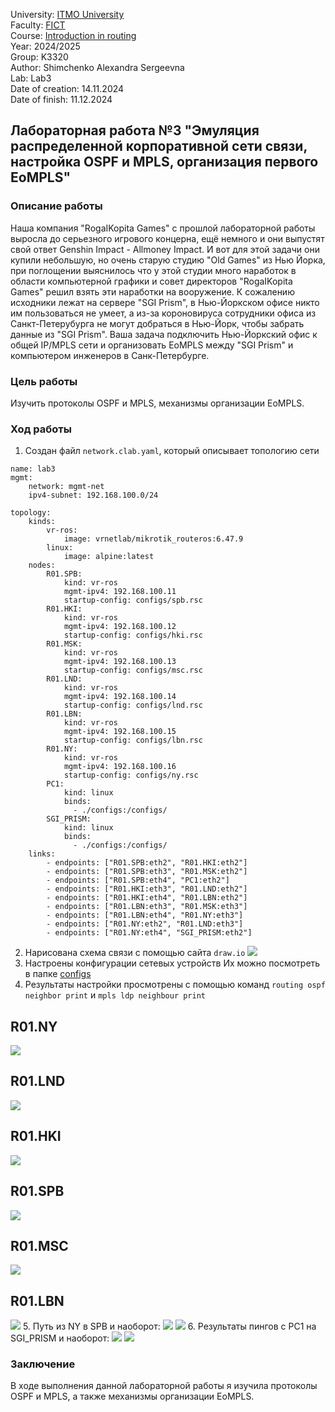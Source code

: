 University: [ITMO University](https://itmo.ru/ru/)  
Faculty: [FICT](https://fict.itmo.ru)  
Course: [Introduction in routing](https://github.com/itmo-ict-faculty/introduction-in-routing)  
Year: 2024/2025  
Group: K3320  
Author: Shimchenko Alexandra Sergeevna   
Lab: Lab3    
Date of creation: 14.11.2024   
Date of finish: 11.12.2024


## Лабораторная работа №3 "Эмуляция распределенной корпоративной сети связи, настройка OSPF и MPLS, организация первого EoMPLS"
### Описание работы

Наша компания "RogaIKopita Games" с прошлой лабораторной работы выросла до серьезного игрового концерна, ещё немного и они выпустят свой ответ Genshin Impact - Allmoney Impact. И вот для этой задачи они купили небольшую, но очень старую студию "Old Games" из Нью Йорка, при поглощении выяснилось что у этой студии много наработок в области компьютерной графики и совет директоров "RogaIKopita Games" решил взять эти наработки на вооружение. К сожалению исходники лежат на сервере "SGI Prism", в Нью-Йоркском офисе никто им пользоваться не умеет, а из-за короновируса сотрудники офиса из Санкт-Петерубурга не могут добраться в Нью-Йорк, чтобы забрать данные из "SGI Prism". Ваша задача подключить Нью-Йоркский офис к общей IP/MPLS сети и организовать EoMPLS между "SGI Prism" и компьютером инженеров в Санк-Петербурге.

### Цель работы

Изучить протоколы OSPF и MPLS, механизмы организации EoMPLS.

### Ход работы
1. Создан файл `network.clab.yaml`, который описывает топологию сети
```
name: lab3
mgmt:
    network: mgmt-net
    ipv4-subnet: 192.168.100.0/24

topology:
    kinds:
        vr-ros:
            image: vrnetlab/mikrotik_routeros:6.47.9
        linux:
            image: alpine:latest
    nodes:
        R01.SPB:
            kind: vr-ros
            mgmt-ipv4: 192.168.100.11
            startup-config: configs/spb.rsc
        R01.HKI:
            kind: vr-ros
            mgmt-ipv4: 192.168.100.12
            startup-config: configs/hki.rsc
        R01.MSK:
            kind: vr-ros
            mgmt-ipv4: 192.168.100.13
            startup-config: configs/msc.rsc
        R01.LND:
            kind: vr-ros
            mgmt-ipv4: 192.168.100.14
            startup-config: configs/lnd.rsc
        R01.LBN:
            kind: vr-ros
            mgmt-ipv4: 192.168.100.15
            startup-config: configs/lbn.rsc
        R01.NY:
            kind: vr-ros
            mgmt-ipv4: 192.168.100.16
            startup-config: configs/ny.rsc
        PC1:
            kind: linux
            binds:
              - ./configs:/configs/
        SGI_PRISM:
            kind: linux
            binds:
              - ./configs:/configs/
    links:
        - endpoints: ["R01.SPB:eth2", "R01.HKI:eth2"]
        - endpoints: ["R01.SPB:eth3", "R01.MSK:eth2"]
        - endpoints: ["R01.SPB:eth4", "PC1:eth2"]
        - endpoints: ["R01.HKI:eth3", "R01.LND:eth2"]
        - endpoints: ["R01.HKI:eth4", "R01.LBN:eth2"]
        - endpoints: ["R01.LBN:eth3", "R01.MSK:eth3"]
        - endpoints: ["R01.LBN:eth4", "R01.NY:eth3"]
        - endpoints: ["R01.NY:eth2", "R01.LND:eth3"]
        - endpoints: ["R01.NY:eth4", "SGI_PRISM:eth2"]
```
2. Нарисована схема связи с помощью сайта `draw.io`
   ![](pics/1.jpg)
3. Настроены конфигурации сетевых устройств
Их можно посмотреть в папке [configs](/configs)  
4. Результаты настройки просмотрены с помощью команд `routing ospf neighbor print` и `mpls ldp neighbour print`
## R01.NY

![](pics/2.jpg)

## R01.LND

![](pics/3.jpg)

## R01.HKI

![](pics/4.jpg)

## R01.SPB

![](pics/5.jpg)

## R01.MSC

![](pics/6.jpg)

## R01.LBN

![](pics/7.jpg)
5. Путь из NY в SPB и наоборот:
    ![](pics/8.jpg)
    ![](pics/9.jpg)
6. Результаты пингов с PC1 на SGI_PRISM и наоборот:
    ![](pics/10.jpg)
    ![](pics/11.jpg)
### Заключение

В ходе выполнения данной лабораторной работы я изучила протоколы OSPF и MPLS, а также механизмы организации EoMPLS.
